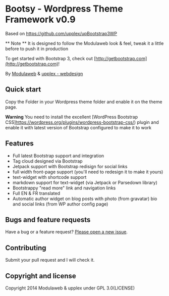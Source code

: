 # Bootsy - Wordpress Theme Framework v0.9

Based on https://github.com/upplex/upBootstrap3WP

** Note ** It is designed to follow the Modulaweb look & feel, tweak it a little before to push it in production

To get started with Bootstrap 3, check out [http://getbootstrap.com](http://getbootstrap.com)!

By [Modulaweb](http://modulaweb.fr) & [upplex - webdesign](http://upplex.de)

## Quick start

Copy the Folder in your Wordpress theme folder and enable it on the theme page.

**Warning** You need to install the excellent [WordPress Bootstrap CSS]https://wordpress.org/plugins/wordpress-bootstrap-css/) plugin and enable it with latest version of Bootstrap configured to make it to work

## Features

- Full latest Bootstrap support and integration
- Tag cloud designed via Bootstrap
- Jetpack support with Bootstrap redisign for social links
- full width front-page support (you'll need to redesign it to make it yours)
- text-widget with shortcode support
- markdown support for text-widget (via Jetpack or Parsedown library)
- Bootstrappy "read more" link and navigation links
- Full EN & FR translated
- Automatic author widget on blog posts with photo (from gravatar) bio and social links (from WP author config page)

## Bugs and feature requests

Have a bug or a feature request? [Please open a new issue](https://github.com/Modulaweb/Bootsy/issues).

## Contributing

Submit your pull request and I will check it.

## Copyright and license

Copyright 2014 Modulaweb & upplex under GPL 3.0(LICENSE)
